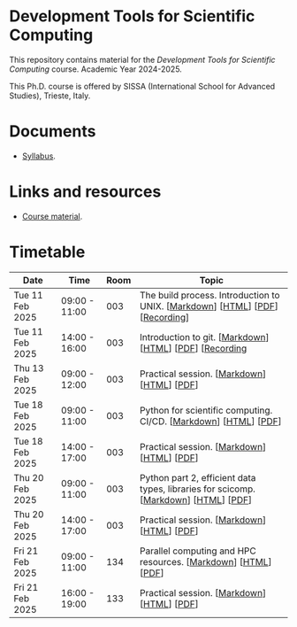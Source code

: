 # Development Tools for Scientific Computing

This repository contains material for the *Development Tools for Scientific Computing* course. Academic Year 2024-2025.
<br>

This Ph.D. course is offered by SISSA (International School for Advanced Studies), Trieste, Italy.

# Documents
- [Syllabus](syllabus.md).

# Links and resources
- [Course material](https://github.com/pcafrica/devtools_scicomp/).

# Timetable
| Date            | Time          | Room | Topic                                                                                                                                                                                                                                      |
|-----------------|---------------|------|--------------------------------------------------------------------------------------------------------------------------------------------------------------------------------------------------------------------------------------------|
| Tue 11 Feb 2025 | 09:00 - 11:00 | 003 | The build process. Introduction to UNIX. [[Markdown](lectures/1/1.md)] [[HTML](https://pcafrica.github.io/devtools_scicomp/lectures/1/1.html)] [[PDF](https://pcafrica.github.io/devtools_scicomp/lectures/1/1.pdf)] [[Recording](https://sissa-it.zoom.us/rec/share/fFAihQJtGY6HF5JffQK4Xh0WUPkDepgfzFgYZ9u8x7EELJTgNxv2Y11VA_IEsk7u.iEe-rDGvUd62M8dd?startTime=1739261124000&pwd=eDEZEtt-Q-7tsoKn70akb0K80irfjyKa)] |
| Tue 11 Feb 2025 | 14:00 - 16:00 | 003 | Introduction to git. [[Markdown](lectures/2/2.md)] [[HTML](https://pcafrica.github.io/devtools_scicomp/lectures/2/2.html)] [[PDF](https://pcafrica.github.io/devtools_scicomp/lectures/2/2.pdf)] [[Recording](https://sissa-it.zoom.us/rec/share/T1e5tWmrnvWb5IoUxx34VSYttflBUdn8sUiLCI1ZVuqVco1fJenh8LyI8FkqMG6O.ki7gwqZnHk2LCzHw?pwd=2AaVmDgfLlKT-9VjcSJIsoezkJmLZEQ_) |
| Thu 13 Feb 2025 | 09:00 - 12:00 | 003 | Practical session. [[Markdown](exercises/1/1.md)] [[HTML](https://pcafrica.github.io/devtools_scicomp/exercises/1/1.html)] [[PDF](https://pcafrica.github.io/devtools_scicomp/exercises/1/1.pdf)]                                          |
| Tue 18 Feb 2025 | 09:00 - 11:00 | 003 | Python for scientific computing. CI/CD. [[Markdown](lectures/3/3.md)] [[HTML](https://pcafrica.github.io/devtools_scicomp/lectures/3/3.html)] [[PDF](https://pcafrica.github.io/devtools_scicomp/lectures/3/3.pdf)] |
| Tue 18 Feb 2025 | 14:00 - 17:00 | 003 | Practical session. [[Markdown](exercises/2/2.md)] [[HTML](https://pcafrica.github.io/devtools_scicomp/exercises/2/2.html)] [[PDF](https://pcafrica.github.io/devtools_scicomp/exercises/2/2.pdf)]                                          |
| Thu 20 Feb 2025 | 09:00 - 11:00 | 003 | Python part 2, efficient data types, libraries for scicomp. [[Markdown](lectures/4/4.md)] [[HTML](https://pcafrica.github.io/devtools_scicomp/lectures/4/4.html)] [[PDF](https://pcafrica.github.io/devtools_scicomp/lectures/4/4.pdf)]    |
| Thu 20 Feb 2025 | 14:00 - 17:00 | 003 | Practical session. [[Markdown](exercises/3/3.md)] [[HTML](https://pcafrica.github.io/devtools_scicomp/exercises/3/3.html)] [[PDF](https://pcafrica.github.io/devtools_scicomp/exercises/3/3.pdf)]                                          |
| Fri 21 Feb 2025 | 09:00 - 11:00 | 134 | Parallel computing and HPC resources. [[Markdown](lectures/5/5.md)] [[HTML](https://pcafrica.github.io/devtools_scicomp/lectures/5/5.html)] [[PDF](https://pcafrica.github.io/devtools_scicomp/lectures/5/5.pdf)]                          |
| Fri 21 Feb 2025 | 16:00 - 19:00 | 133 | Practical session. [[Markdown](exercises/4/4.md)] [[HTML](https://pcafrica.github.io/devtools_scicomp/exercises/4/4.html)] [[PDF](https://pcafrica.github.io/devtools_scicomp/exercises/4/4.pdf)]                                          |
